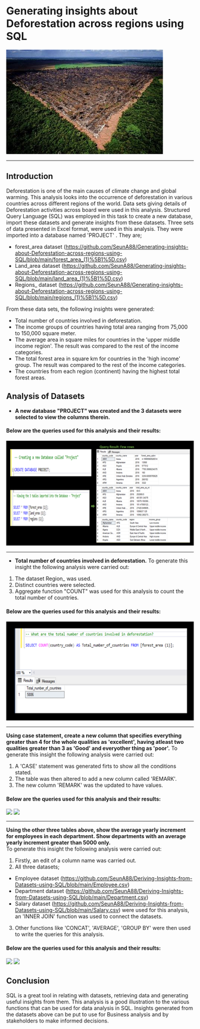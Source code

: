 # Generating insights about Deforestation across regions using SQL
![](A.jpg)

----
## Introduction
Deforestation is one of the main causes of climate change and global warming. This analysis looks into the occurrence of deforestation in various countries across different regions of the world. Data sets giving details of Deforestation activities across board were used in this analysis. Structured Query Language (SQL) was employed in this task to  create a new database, import these datasets and  generate insights from these datasets. Three sets of data presented in Excel format, were used in this analysis. They were imported into a database named 'PROJECT' . They are; 
- forest_area dataset (https://github.com/SeunA88/Generating-insights-about-Deforestation-across-regions-using-SQL/blob/main/forest_area_(1)%5B1%5D.csv)
- Land_area dataset (https://github.com/SeunA88/Generating-insights-about-Deforestation-across-regions-using-SQL/blob/main/land_area_(1)%5B1%5D.csv)
- Regions_ dataset (https://github.com/SeunA88/Generating-insights-about-Deforestation-across-regions-using-SQL/blob/main/regions_(1)%5B1%5D.csv)


From these data sets, the following insights were generated:
- Total number of countries involved in deforestation.
- The income groups of countries having total area ranging from 75,000 to 150,000 square meter.
- The average area in square miles for countries in the 'upper middle income region'. The result was compared to the rest of the income categories.
- The total forest area in square km for countries in the 'high income' group.  The result was compared to the rest of the income categories.
- The countries from each region (continent) having the highest total forest areas. 

## Analysis of Datasets

- **A new database "PROJECT" was created and the 3 datasets were selected to view the columns therein.**

#### Below are the queries used for this analysis and their results:
![](1.png)

---

- **Total number of countries involved in deforestation.**
To generate this insight the following analysis were carried out:
1. The dataset Region_ was used.
2. Distinct countries were selected.
3. Aggregate function "COUNT" was used for this analysis to count the total number of countries.

#### Below are the queries used for this analysis and their results:
![](2.png)

---
   















**Using case statement, create a new column that specifies everything greater than 4 for the whole qualities as 'excellent', having atleast two qualities greater than 3 as 'Good' and everyother thing as 'poor'.**
To generate this insight the following analysis were carried out:
1. A 'CASE' statement was generated firts to show all the conditions stated.
2. The table was then altered to add a new column called 'REMARK'.
3. The new column 'REMARK' was the updated to have values.

#### Below are the queries used for this analysis and their results:
![](Task28.png)
![](Task29.png)

---
**Using the other three tables above, show the average yearly increment for employees in each department. Show departments with an average yearly increment greater than 5000 only.**  
To generate this insight the following analysis were carried out:
1. Firstly, an edit of a column name was carried out.
2. All three datasets;
- Employee dataset (https://github.com/SeunA88/Deriving-Insights-from-Datasets-using-SQL/blob/main/Employee.csv)
- Department dataset (https://github.com/SeunA88/Deriving-Insights-from-Datasets-using-SQL/blob/main/Department.csv)
- Salary dataset (https://github.com/SeunA88/Deriving-Insights-from-Datasets-using-SQL/blob/main/Salary.csv)
were used for this analysis, an 'INNER JOIN' function was used to connect the datasets.
3. Other functions like 'CONCAT', 'AVERAGE', 'GROUP BY' were then used to write the queries for this analysis.
   
#### Below are the queries used for this analysis and their results:
![](Task23.png)
![](Task231.png)

## Conclusion
SQL is a great tool in relating with datasets, retrieving data and generating useful insights from them. This analysis is a good illustration to the various functions that can be used for data analysis in SQL. Insights generated from the datasets above can be put to use for Business analysis and by stakeholders to make informed decisions. 
